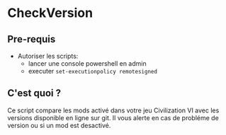 # CheckVersion
Pre-requis
---------------	
- Autoriser les scripts: 
    - lancer une console powershell en admin
    - executer `set-executionpolicy remotesigned`

C'est quoi ?
---------------	
Ce script compare les mods activé dans votre jeu Civilization VI avec les versions disponible en ligne sur git.
Il vous alerte en cas de probléme de version ou si un mod est desactivé.